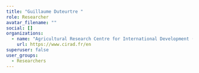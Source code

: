 ```yaml
---
title: "Guillaume Duteurtre "
role: Researcher
avatar_filename: ""
social: []
organizations:
  - name: "Agricultural Research Centre for International Development (CIRAD) "
    url: https://www.cirad.fr/en
superuser: false
user_groups:
  - Researchers
---
```

